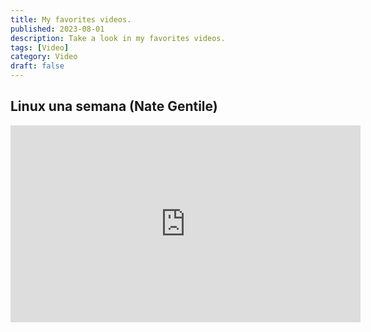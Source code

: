 ```yaml
---
title: My favorites videos.
published: 2023-08-01
description: Take a look in my favorites videos.
tags: [Video]
category: Video
draft: false
---
```



## Linux una semana (Nate Gentile)

<iframe width="560" height="315" src="https://www.youtube.com/embed/ZaMbc5l5ZFM?si=Un47Ne9cjTcVGEAD" title="YouTube video player" frameborder="0" allow="accelerometer; autoplay; clipboard-write; encrypted-media; gyroscope; picture-in-picture; web-share" referrerpolicy="strict-origin-when-cross-origin" allowfullscreen></iframe>
